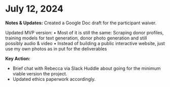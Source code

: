 # July 12, 2024

**Notes & Updates:** 
Created a Google Doc draft for the participant waiver.

Updated MVP version:
• Most of it is still the same: Scraping donor profiles, training models for text generation, donor photo generation and still possibly audio & video
• Instead of building a public interactive website, just use my own photos as in put for the deliverables

**Key Action:**
- Brief chat with Rebecca via Slack Huddle about going for the minimum viable version the project. 
- Updated ethics paperwork accordingly.